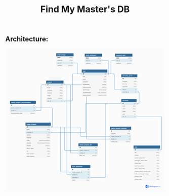 <h1 align="center"> 
  Find My Master's DB
</h1>

<!-- badges -->
<p align="center">

<!-- language -->
<img src="https://img.shields.io/badge/dbdiagrams.io-blue" alt="">
<img src="https://img.shields.io/badge/PostgreSQL-yellow" alt="">
	
</p>

## Architecture:

<p align="center">
  <img src="https://github.com/PicoloGroup/DB-FindMyMasters/blob/master/assets/FindMyMastersDB-VLast.png" />
</p>

<!-- ## Master Programs:

<p align="center">
  <img src="https://github.com/PicoloGroup/DB-FindMyMasters/blob/master/assets/FindMyMastersDB%20-%20Auth.png" />
</p>

## Places:

<p align="center">
  <img src="https://github.com/PicoloGroup/DB-FindMyMasters/blob/master/assets/FindMyMastersDB%20-%20Auth.png" />
</p> -->
